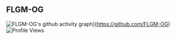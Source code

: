 ## FLGM-OG

![FLGM-OG's github activity graph](https://github-readme-activity-graph.vercel.app/graph?username=FLGM-OG&theme=react-dark&hide_border=true)](https://github.com/FLGM-OG)
![Profile Views](https://komarev.com/ghpvc/?username=FLGM-OG&color=blueviolet&style=flat-square)

